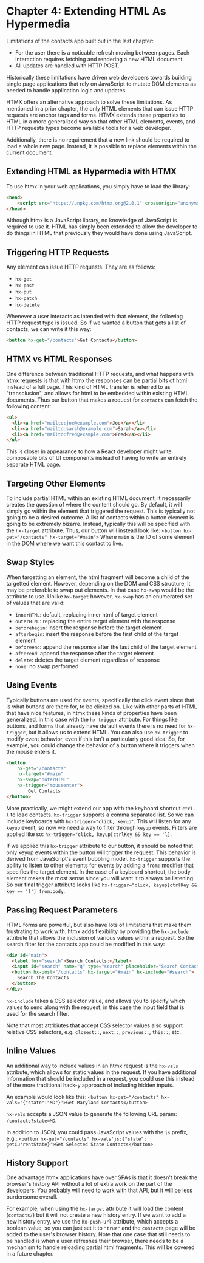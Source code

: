 # Chapter 4: Extending HTML As Hypermedia

Limitations of the contacts app built out in the last chapter:

- For the user there is a noticable refresh moving between pages. Each interaction requires fetching and rendering a new HTML document.
- All updates are handled with HTTP POST.

Historically these limitations have driven web developers towards building single page applications that rely on JavaScript to mutate DOM elements as needed to handle application logic and updates.

HTMX offers an alternative approach to solve these limitations. As mentioned in a prior chapter, the only HTML elements that can issue HTTP requests are anchor tags and forms. HTMX extends these properties to HTML in a more generalized way so that other HTML elements, events, and HTTP requests types become available tools for a web developer.

Additionally, there is no requirement that a new link should be required to load a whole new page. Instead, it is possible to replace elements within the current document.

## Extending HTML as Hypermedia with HTMX

To use htmx in your web applications, you simply have to load the library:

```html
<head>
    <script src="https://unpkg.com/htmx.org@2.0.1" crossorigin="anonymous"></script>
</head>
```

Although htmx is a JavaScript library, no knowledge of JavaScript is required to use it. HTML has simply been extended to allow the developer to do things in HTML that previously they would have done using JavaScript.

## Triggering HTTP Requests

Any element can issue HTTP requests. They are as follows:

- `hx-get`
- `hx-post`
- `hx-put`
- `hx-patch`
- `hx-delete`

Whenever a user interacts as intended with that element, the following HTTP request type is issued. So if we wanted a button that gets a list of contacts, we can write it this way:

```html
<button hx-get="/contacts">Get Contacts</button>
```

## HTMX vs HTML Responses

One difference between traditional HTTP requests, and what happens with htmx requests is that with htmx the responses can be partial bits of html instead of a full page. This kind of HTML transfer is referred to as "transclusion", and allows for html to be embedded within existing HTML documents. Thus our button that makes a request for `contacts` can fetch the following content:

```html
<ul>
  <li><a href="mailto:joe@example.com">Joe</a></li>
  <li><a href="mailto:sarah@example.com">Sarah</a></li>
  <li><a href="mailto:fred@example.com">Fred</a></li>
</ul>
```

This is closer in appearance to how a React developer might write composable bits of UI components instead of having to write an entirely separate HTML page.

## Targeting Other Elements

To include partial HTML within an existing HTML document, it necessarily creates the question of where the content should go. By default, it will simply go within the element that triggered the request. This is typically not going to be a desired outcome. A list of contacts within a button element is going to be extremely bizarre. Instead, typically this will be specified with the `hx-target` attribute. Thus, our button will instead look like: `<button hx-get="/contacts" hx-target="#main">` Where `main` is the ID of some element in the DOM where we want this contact to live.

## Swap Styles

When targetting an element, the html fragment will become a child of the targetted element. However, depending on the DOM and CSS structure, it may be preferable to swap out elements. In that case `hx-swap` would be the attribute to use. Unlike `hx-target` however, `hx-swap` has an enumerated set of values that are valid:

- `innerHTML`: default, replacing inner html of target element
- `outerHTML`: replacing the entire target element with the response
- `beforebegin`: insert the response before the target element
- `afterbegin`: insert the response before the first child of the target element
- `beforeend`: append the response after the last child of the target element
- `afterend`: append the response after the target element
- `delete`: deletes the target element regardless of response
- `none`: no swap performed

## Using Events

Typically buttons are used for events, specifically the click event since that is what buttons are there for, to be clicked on. Like with other parts of HTML that have nice features, in htmx these kinds of properties have been generalized, in this case with the `hx-trigger` attribute. For things like buttons, and forms that already have default events there is no need for `hx-trigger`, but it allows us to extend HTML. You can also use `hx-trigger` to modify event behavior, even if this isn't a particularly good idea. So, for example, you could change the behavior of a button where it triggers when the mouse enters it.

```html
<button 
    hx-get="/contacts"
    hx-target="#main"
    hx-swap="outerHTML"
    hx-trigger="mouseenter">
        Get Contacts
</button>
```

More practically, we might extend our app with the keyboard shortcut `ctrl-l` to load contacts. `hx-trigger` supports a comma separated list. So we can include keyboards with `hx-trigger="click, keyup"`. This will listen for any `keyup` event, so now we need a way to filter through `keyup` events. Filters are applied like so: `hx-trigger="click, keyup[ctrlKey && key == 'l]`.

If we applied this `hx-trigger` attribute to our button, it should be noted that only keyup events within the button will trigger the request. This behavior is derived from JavaScript's event bubbling model. `hx-trigger` supports the ability to listen to other elements for events by adding a `from:` modifier that specifies the target element. In the case of a keyboard shortcut, the body element makes the most sense since you will want it to always be listening. So our final trigger attribute looks like `hx-trigger="click, keyup[ctrlKey && key == 'l'] from:body`.

## Passing Request Parameters

HTML forms are powerful, but also have lots of limitations that make them frustrating to work with. htmx adds flexibility by providing the `hx-include` attribute that allows the inclusion of various values within a request. So the search filter for the contacts app could be modified in this way:

```html
<div id="main">
  <label for="search">Search Contacts:</label>
  <input id="search" name="q" type="search" placeholder="Search Contacts">
  <button hx-post="/contacts" hx-target="#main" hx-include="#search">
    Search The Contacts
  </button>
</div>
```

`hx-include` takes a CSS selector value, and allows you to specify which values to send along with the request, in this case the input field that is used for the search filter.

Note that most attrbiutes that accept CSS selector values also support relative CSS selectors, e.g. `closest::`, `next::`, `previous::`, `this::`, etc.

## Inline Values

An additional way to include values in an htmx request is the `hx-vals` attribute, which allows for static values in the request. If you have additional information that should be included in a request, you could use this instead of the more traditional hack-y approach of including hidden inputs.

An example would look like this: `<button hx-get="/contacts" hx-vals='{"state":"MD"}'>Get Maryland Contacts</button>`

`hx-vals` accepts a JSON value to generate the following URL param: `/contacts?state=MD`.

In addition to JSON, you could pass JavaScript values with the `js` prefix, e.g.: `<button hx-get="/contacts" hx-vals'js:{"state": getCurrentState}'>Get Selected State Contacts</button>`

## History Support

One advantage htmx applications have over SPAs is that it doesn't break the browser's history API without a lot of extra work on the part of the developers. You probably will need to work with that API, but it will be less burdensome overall.

For example, when using the `hx-target` attribute it will load the content (`contacts/`) but it will not create a new history entry. If we want to add a new history entry, we use the `hx-push-url` attribute, which accepts a boolean value, so you can just set it to `"true"` and the `contacts` page will be added to the user's browser history. Note that one case that still needs to be handled is when a user refreshes their browser, there needs to be a mechanism to handle reloading partial html fragments. This will be covered in a future chapter.
